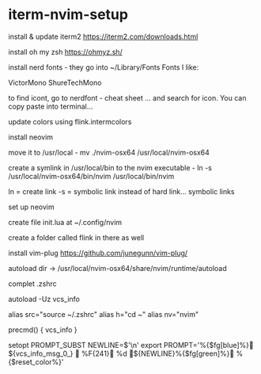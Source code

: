 # iterm-nvim-setup

install & update iterm2 https://iterm2.com/downloads.html





install oh my zsh https://ohmyz.sh/







install nerd fonts - they go into ~/Library/Fonts Fonts I like:

VictorMono
ShureTechMono

to find icont, go to nerdfont - cheat sheet ... and search for icon.  You can copy paste into terminal...








update colors using flink.intermcolors







install neovim

move it to /usr/local - mv ./nvim-osx64 /usr/local/nvim-osx64

create a symlink in /usr/local/bin to the nvim executable - ln -s /usr/local/nvim-osx64/bin/nvim /usr/local/bin/nvim

ln = create link -s = symbolic link instead of hard link... symbolic links






set up neovim


create file init.lua at ~/.config/nvim

create a folder called flink in there as well


install vim-plug https://github.com/junegunn/vim-plug/

autoload dir -> /usr/local/nvim-osx64/share/nvim/runtime/autoload


complet .zshrc

autoload -Uz vcs_info

alias src="source ~/.zshrc"
alias h="cd ~"
alias nv="nvim"

precmd() {
vcs_info
}

setopt PROMPT_SUBST
NEWLINE=$'\n'
export PROMPT='%{$fg[blue]%} ${vcs_info_msg_0_}  %F{241}﬌ %d ﬋${NEWLINE}%{$fg[green]%} %{$reset_color%}'



